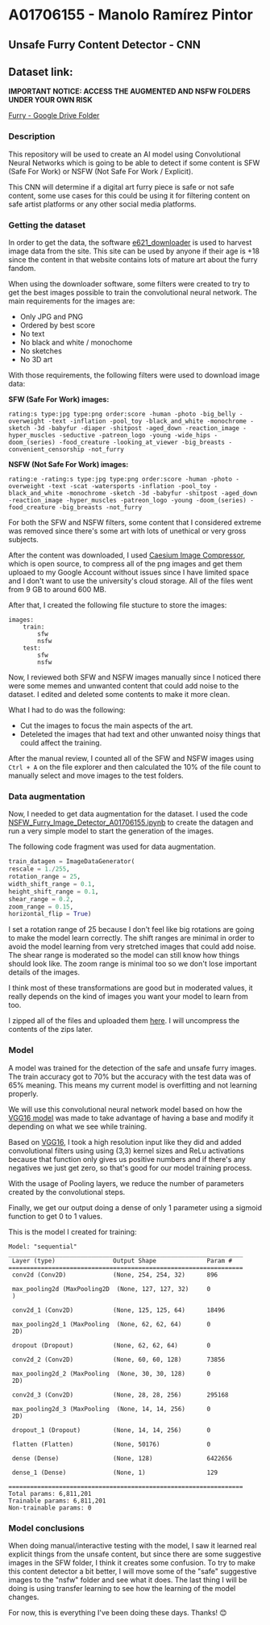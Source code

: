 # A01706155 - Manolo Ramírez Pintor
## Unsafe Furry Content Detector - CNN

## Dataset link:
**IMPORTANT NOTICE: ACCESS THE AUGMENTED AND NSFW FOLDERS UNDER YOUR OWN RISK**

[Furry - Google Drive Folder](https://drive.google.com/drive/folders/1r-uJWHH_A7MWnHDd6ZcGFRKvapNyBV8Z?usp=share_link)

### Description
This repository will be used to create an AI model using Convolutional Neural Networks which is going to be able to detect if some content is SFW (Safe For Work) or NSFW (Not Safe For Work / Explicit).

This CNN will determine if a digital art furry piece is safe or not safe content, some use cases for this could be using it for filtering content on safe artist platforms or any other social media platforms.

### Getting the dataset
In order to get the data, the software [e621_downloader](https://github.com/McSib/e621_downloader) is used to harvest image data from the site. This site can be used by anyone if their age is +18 since the content in that website contains lots of mature art about the furry fandom.

When using the downloader software, some filters were created to try to get the best images possible to train the convolutional neural network. The main requirements for the images are:
* Only JPG and PNG
* Ordered by best score
* No text
* No black and white / monochome
* No sketches
* No 3D art

With those requirements, the following filters were used to download image data:

**SFW (Safe For Work) images:**

```rating:s type:jpg type:png order:score -human -photo -big_belly -overweight -text -inflation -pool_toy -black_and_white -monochrome -sketch -3d -babyfur -diaper -shitpost -aged_down -reaction_image -hyper_muscles -seductive -patreon_logo -young -wide_hips -doom_(series) -food_creature -looking_at_viewer -big_breasts -convenient_censorship -not_furry```

**NSFW (Not Safe For Work) images:**

```rating:e -rating:s type:jpg type:png order:score -human -photo -overweight -text -scat -watersports -inflation -pool_toy -black_and_white -monochrome -sketch -3d -babyfur -shitpost -aged_down -reaction_image -hyper_muscles -patreon_logo -young -doom_(series) -food_creature -big_breasts -not_furry```

For both the SFW and NSFW filters, some content that I considered extreme was removed since there's some art with lots of unethical or very gross subjects.

After the content was downloaded, I used [Caesium Image Compressor](https://saerasoft.com/caesium/), which is open source, to compress all of the png images and get them uploaed to my Google Account without issues since I have limited space and I don't want to use the university's cloud storage. All of the files went from 9 GB to around 600 MB. 

After that, I created the following file stucture to store the images:
```
images:
    train:
        sfw
        nsfw
    test:
        sfw
        nsfw
```

Now, I reviewed both SFW and NSFW images manually since I noticed there were some memes and unwanted content that could add noise to the dataset. I edited and deleted some contents to make it more clean.

What I had to do was the following:
* Cut the images to focus the main aspects of the art.
* Deteleted the images that had text and other unwanted noisy things that could affect the training.

After the manual review, I counted all of the SFW and NSFW images using ```Ctrl + A``` on the file explorer and then calculated the 10% of the file count to manually select and move images to the test folders.

### Data augmentation
Now, I needed to get data augmentation for the dataset. I used the code [NSFW_Furry_Image_Detector_A01706155.ipynb](./NSFW_Furry_Image_Detector_A01706155.ipynb) to create the datagen and run a very simple model to start the generation of the images. 

The following code fragment was used for data augmentation. 
```py
train_datagen = ImageDataGenerator(
rescale = 1./255,
rotation_range = 25,
width_shift_range = 0.1,
height_shift_range = 0.1,
shear_range = 0.2,
zoom_range = 0.15,
horizontal_flip = True)
```

I set a rotation range of 25 because I don't feel like big rotations are going to make the model learn correctly. 
The shift ranges are minimal in order to avoid the model learning from very stretched images that could add noise. 
The shear range is moderated so the model can still know how things should look like. 
The zoom range is minimal too so we don't lose important details of the images. 

I think most of these transformations are good but in moderated values, it really depends on the kind of images you want your model to learn from too.

I zipped all of the files and uploaded them [here](https://drive.google.com/drive/folders/1r-uJWHH_A7MWnHDd6ZcGFRKvapNyBV8Z?usp=share_link). I will uncompress the contents of the zips later. 

### Model
A model was trained for the detection of the safe and unsafe furry images. The train accuracy got to 70% but the accuracy with the test data was of 65% meaning. This means my current model is overfitting and not learning properly.

We will use this convolutional neural network model based on how the [VGG16 model](https://datagen.tech/guides/computer-vision/vgg16/) was made to take advantage of having a base and modify it depending on what we see while training.

Based on [VGG16](https://datagen.tech/guides/computer-vision/vgg16/), I took a high resolution input like they did and added convolutional filters using using (3,3) kernel sizes and ReLu activations because that function only gives us positive numbers and if there's any negatives we just get zero, so that's good for our model training process.

With the usage of Pooling layers, we reduce the number of parameters created by the convolutional steps.

Finally, we get our output doing a dense of only 1 parameter using a sigmoid function to get 0 to 1 values.

This is the model I created for training:
```
Model: "sequential"
_________________________________________________________________
 Layer (type)                Output Shape              Param #   
=================================================================
 conv2d (Conv2D)             (None, 254, 254, 32)      896       
                                                                 
 max_pooling2d (MaxPooling2D  (None, 127, 127, 32)     0         
 )                                                               
                                                                 
 conv2d_1 (Conv2D)           (None, 125, 125, 64)      18496     
                                                                 
 max_pooling2d_1 (MaxPooling  (None, 62, 62, 64)       0         
 2D)                                                             
                                                                 
 dropout (Dropout)           (None, 62, 62, 64)        0         
                                                                 
 conv2d_2 (Conv2D)           (None, 60, 60, 128)       73856     
                                                                 
 max_pooling2d_2 (MaxPooling  (None, 30, 30, 128)      0         
 2D)                                                             
                                                                 
 conv2d_3 (Conv2D)           (None, 28, 28, 256)       295168    
                                                                 
 max_pooling2d_3 (MaxPooling  (None, 14, 14, 256)      0         
 2D)                                                             
                                                                 
 dropout_1 (Dropout)         (None, 14, 14, 256)       0         
                                                                 
 flatten (Flatten)           (None, 50176)             0         
                                                                 
 dense (Dense)               (None, 128)               6422656   
                                                                 
 dense_1 (Dense)             (None, 1)                 129       
                                                                 
=================================================================
Total params: 6,811,201
Trainable params: 6,811,201
Non-trainable params: 0
```

### Model conclusions
When doing manual/interactive testing with the model, I saw it learned real explicit things from the unsafe content, but since there are some suggestive images in the SFW folder, I think it creates some confusion. To try to make this content detector a bit better, I will move some of the "safe" suggestive images to the "nsfw" folder and see what it does. The last thing I will be doing is using transfer learning to see how the learning of the model changes.

For now, this is everything I've been doing these days. Thanks! 😊

